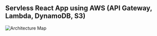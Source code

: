 ﻿## Servless React App using AWS (API Gateway, Lambda, DynamoDB, S3)

![Architecture Map](https://www.uniquesoftwaredev.com/wp-content/uploads/2019/04/serverless-react-js.jpg)
